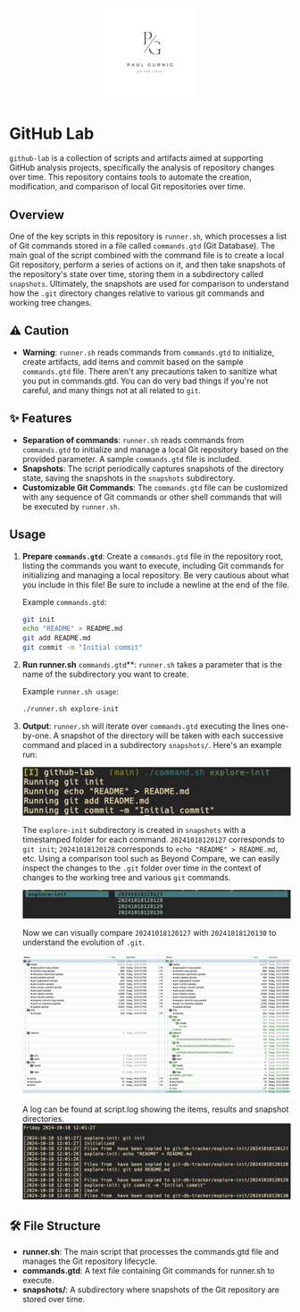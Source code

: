 <div style="text-align: center;">
  <img src="images/git-lab-series-logo.png" alt="git init" width="33%">
</div>

# GitHub Lab

`github-lab` is a collection of scripts and artifacts aimed at supporting GitHub analysis projects, specifically the analysis of repository changes over time. This repository contains tools to automate the creation, modification, and comparison of local Git repositories over time.

## Overview

One of the key scripts in this repository is `runner.sh`, which processes a list of Git commands stored in a file called `commands.gtd` (Git Database). The main goal of the script combined with the command file is to create a local Git repository, perform a series of actions on it, and then take snapshots of the repository's state over time, storing them in a subdirectory called `snapshots`. Ultimately, the snapshots are used for comparison to understand how the `.git` directory changes relative to various git commands and working tree changes.

## ⚠️ Caution
- **Warning**: `runner.sh` reads commands from `commands.gtd` to initialize, create artifacts, add items and commit based on the sample `commands.gtd` file. There aren't any precautions taken to sanitize what you put in commands.gtd. You can do very bad things if you're not careful, and many things not at all related to `git`.

## ✨ Features

- **Separation of commands**: `runner.sh` reads commands from `commands.gtd` to initialize and manage a local Git repository based on the provided parameter. A sample `commands.gtd` file is included.
- **Snapshots**: The script periodically captures snapshots of the directory state, saving the snapshots in the `snapshots` subdirectory.
- **Customizable Git Commands**: The `commands.gtd` file can be customized with any sequence of Git commands or other shell commands that will be executed by `runner.sh`.

## Usage

1. **Prepare `commands.gtd`**: Create a `commands.gtd` file in the repository root, listing the commands you want to execute, including Git commands for initializing and managing a local repository. Be very cautious about what you include in this file! Be sure to include a newline at the end of the file.
   
   Example `commands.gtd`:
   ```bash
   git init
   echo "README" > README.md
   git add README.md
   git commit -m "Initial commit"
   ```
2. **Run runner.sh** `commands.gtd`**: `runner.sh` takes a parameter that is the name of the subdirectory you want to create.

   Example `runner.sh usage`:
   ```bash
   ./runner.sh explore-init
   ```

3. **Output**: `runner.sh` will iterate over `commands.gtd` executing the lines one-by-one. A snapshot of the directory will be taken with each successive command and placed in a subdirectory `snapshots/`. Here's an example run:

    ![command-sh-sample-usage](images/command-sh-sample-usage.png)

    The `explore-init` subdirectory is created in `snapshots` with a timestamped folder for each command. `20241018120127` corresponds to `git init`; `20241018120128` corresponds to `echo "README" > README.md`, etc. Using a comparison tool such as Beyond Compare, we can easily inspect the changes to the `.git` folder over time in the context of changes to the working tree and various `git` commands.

    ![lf-output-explore-init-folder](images/lf-output-explore-init-folder.png)

    Now we can visually compare `20241018120127` with `20241018120130` to understand the evolution of `.git`.

    ![start-end-folder-comparison](images/start-end-folder-comparison.png)

    A log can be found at script.log showing the items, results and snapshot directories.
    ![script-log](images/script-log.png)


## 🛠️ File Structure

- **runner.sh**: The main script that processes the commands.gtd file and manages the Git repository lifecycle.
- **commands.gtd**: A text file containing Git commands for runner.sh to execute.
- **snapshots/**: A subdirectory where snapshots of the Git repository are stored over time.